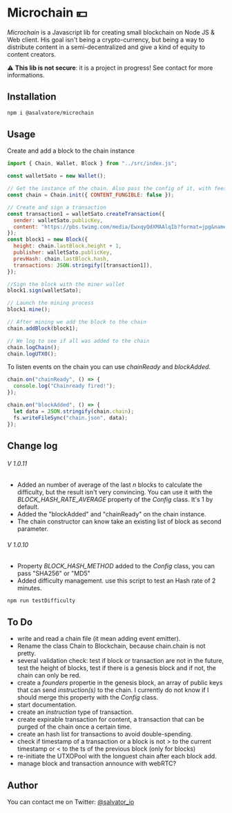 # Microchain 💴

_Microchain_ is a Javascript lib for creating small blockchain on Node JS & Web client. His goal isn't being a crypto-currency, but being a way to distribute content in a semi-decentralized and give a kind of equity to content creators.

:warning: **This lib is not secure**: it is a project in progress! See contact for more informations.

## Installation

```bash
npm i @asalvatore/microchain
```

## Usage

Create and add a block to the chain instance

```javascript
import { Chain, Wallet, Block } from "../src/index.js";

const walletSato = new Wallet();

// Get the instance of the chain. Also pass the config of it, with fees and if TX content are fungible or not.
const chain = Chain.init({ CONTENT_FUNGIBLE: false });

// Create and sign a transaction
const transaction1 = walletSato.createTransaction({
  sender: walletSato.publicKey,
  content: "https://pbs.twimg.com/media/EwxqyQdXMAAlqIb?format=jpg&name=medium",
});
const block1 = new Block({
  height: chain.lastBlock.height + 1,
  publisher: walletSato.publicKey,
  prevHash: chain.lastBlock.hash,
  transactions: JSON.stringify([transaction1]),
});

//Sign the block with the miner wallet
block1.sign(walletSato);

// Launch the mining process
block1.mine();

// After mining we add the block to the chain
chain.addBlock(block1);

// We log to see if all was added to the chain
chain.logChain();
chain.logUTXO();
```

To listen events on the chain you can use _chainReady_ and _blockAdded_.

```javascript
chain.on("chainReady", () => {
  console.log("Chainready fired!");
});

chain.on("blockAdded", () => {
  let data = JSON.stringify(chain.chain);
  fs.writeFileSync("chain.json", data);
});
```

## Change log

###### V 1.0.11

- Added an number of average of the last _n_ blocks to calculate the difficulty, but the result isn't very convincing. You can use it with the _BLOCK_HASH_RATE_AVERAGE_ property of the _Config_ class. It's 1 by default.
- Added the "blockAdded" and "chainReady" on the chain instance.
- The chain constructor can know take an existing list of block as second parameter.

###### V 1.0.10

- Property _BLOCK_HASH_METHOD_ added to the _Config_ class, you can pass "SHA256" or "MD5"
- Added difficulty management. use this script to test an Hash rate of 2 minutes.

```
npm run testDifficulty
```

## To Do

- write and read a chain file (it mean adding event emitter).
- Rename the class Chain to Blockchain, because chain.chain is not pretty.
- several validation check: test if block or transaction are not in the future, test the height of blocks, test if there is a genesis block and if not, the chain can only be red.
- create a _founders_ propertie in the genesis block, an array of public keys that can send _instruction(s)_ to the chain. I currently do not know if I should merge this property with the _Config_ class.
- start documentation.
- create an _instruction_ type of transaction.
- create expirable transaction for content, a transaction that can be purged of the chain once a certain time.
- create an hash list for transactions to avoid double-spending.
- check if timestamp of a transaction or a block is not > to the current timestamp or < to the ts of the previous block (only for blocks)
- re-initiate the UTXOPool with the longuest chain after each block add.
- manage block and transaction announce with webRTC?

## Author

You can contact me on Twitter:
[@salvator_io](https://twitter.com/salvator_io)
